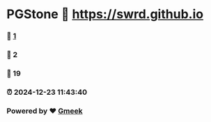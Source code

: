 # PGStone :link: https://swrd.github.io 
### :page_facing_up: [1](https://swrd.github.io/tag.html) 
### :speech_balloon: 2 
### :hibiscus: 19 
### :alarm_clock: 2024-12-23 11:43:40 
### Powered by :heart: [Gmeek](https://github.com/Meekdai/Gmeek)
